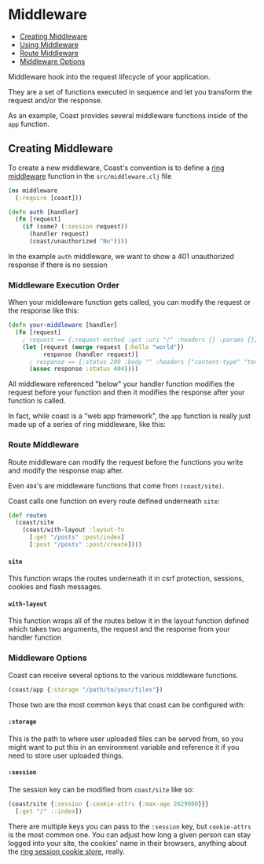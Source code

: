 # Middleware

* [Creating Middleware](#user-content-creating-middleware)
* [Using Middleware](#user-content-using-middleware)
* [Route Middleware](#user-content-route-middleware)
* [Middleware Options](#user-content-middleware-options)

Middleware hook into the request lifecycle of your application.

They are a set of functions executed in sequence and let you transform the request and/or the response.

As an example, Coast provides several middleware functions inside of the `app` function.

## Creating Middleware

To create a new middleware, Coast's convention is to define a [ring middleware](https://github.com/ring-clojure/ring/wiki/Middleware-Patterns) function in the `src/middleware.clj` file

```clojure
(ns middleware
  (:require [coast]))

(defn auth [handler]
  (fn [request]
    (if (some? (:session request))
      (handler request)
      (coast/unauthorized "No"))))
```

In the example `auth` middleware, we want to show a 401 unauthorized response if there is no session

### Middleware Execution Order

When your middleware function gets called, you can modify the request or the response like this:

```clojure
(defn your-middleware [handler]
  (fn [request]
    ; request == {:request-method :get :uri "/" :headers {} :params {}}
    (let [request (merge request {:hello "world"})
          response (handler request)]
      ; response == {:status 200 :body "" :headers {"content-type" "text/html"}}
      (assoc response :status 404))))
```

All middleware referenced "below" your handler function modifies the request before your function and then it modifies the response after your function is called.

In fact, while coast is a "web app framework", the `app` function is really just made up of a series of ring middleware, like this:

### Route Middleware

Route middleware can modify the request before the functions you write and modify the response map after.

Even `404`'s are middleware functions that come from `(coast/site)`.

Coast calls one function on every route defined underneath `site`:

```clojure
(def routes
  (coast/site
    (coast/with-layout :layout-fn
      [:get "/posts" :post/index]
      [:post "/posts" :post/create])))
```

#### `site`

This function wraps the routes underneath it in csrf protection, sessions, cookies and flash messages.

#### `with-layout`

This function wraps all of the routes below it in the layout function defined which takes two arguments,
the request and the response from your handler function

### Middleware Options
Coast can receive several options to the various middleware functions.

```clojure
(coast/app {:storage "/path/to/your/files"})
```

Those two are the most common keys that coast can be configured with:

#### `:storage`
This is the path to where user uploaded files can be served from, so you might want to put this in an environment variable and reference it if you need to store user uploaded things.

#### `:session`
The session key can be modified from `coast/site` like so:

```clojure
(coast/site {:session {:cookie-attrs {:max-age 2629800}}}
  [:get "/" ::index])
```

There are multiple keys you can pass to the `:session` key, but `cookie-attrs` is the most common one. You can adjust how long a given person can stay logged into your site, the cookies' name in their browsers, anything about the [ring session cookie store](https://github.com/ring-clojure/ring/wiki/Sessions), really.
